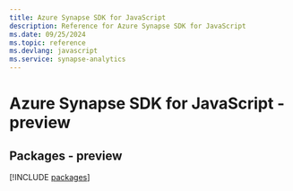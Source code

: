 ```yaml
---
title: Azure Synapse SDK for JavaScript
description: Reference for Azure Synapse SDK for JavaScript
ms.date: 09/25/2024
ms.topic: reference
ms.devlang: javascript
ms.service: synapse-analytics
---
```

# Azure Synapse SDK for JavaScript - preview
## Packages - preview
[!INCLUDE [packages](synapse-index.md)]